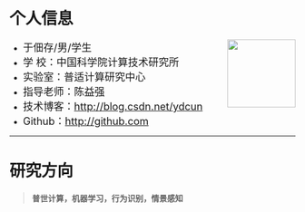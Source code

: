 # 个人信息

  <img src="http://ydcun.github.io/img/DSC_5537.jpg" width="120px;" style="float:right; margin-left300px;"/>

 - <span style="font-size:18px;">于佃存/男/学生</span>
 - <span style="font-size:18px;">学 校：中国科学院计算技术研究所</span>
 - <span style="font-size:18px;">实验室：普适计算研究中心</span>
 - <span style="font-size:18px;">指导老师：陈益强</span>
 - <span style="font-size:18px;">技术博客：http://blog.csdn.net/ydcun</span>
 - <span style="font-size:18px;">Github：http://github.com</span>

---
# 研究方向
> <h4>普世计算，机器学习，行为识别，情景感知</h4>
